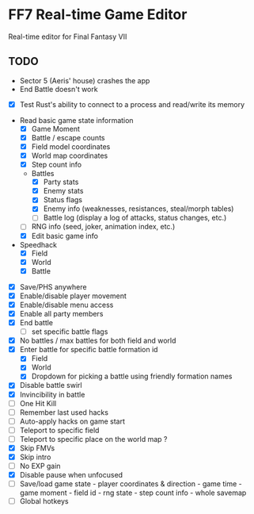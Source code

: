 # FF7 Real-time Game Editor

Real-time editor for Final Fantasy VII

## TODO

* Sector 5 (Aeris' house) crashes the app
* End Battle doesn't work

* [x] Test Rust's ability to connect to a process and read/write its memory
* Read basic game state information
  * [x] Game Moment
  * [x] Battle / escape counts
  * [x] Field model coordinates
  * [x] World map coordinates
  * [x] Step count info
  * Battles
    * [x] Party stats
    * [x] Enemy stats
    * [x] Status flags
    * [x] Enemy info (weaknesses, resistances, steal/morph tables)
    * [ ] Battle log (display a log of attacks, status changes, etc.)
  * [ ] RNG info (seed, joker, animation index, etc.)
  * [x] Edit basic game info
* Speedhack
  * [x] Field
  * [x] World
  * [x] Battle
* [x] Save/PHS anywhere
* [x] Enable/disable player movement
* [x] Enable/disable menu access
* [x] Enable all party members
* [x] End battle 
  * [ ] set specific battle flags
* [x] No battles / max battles for both field and world
* [x] Enter battle for specific battle formation id
  * [x] Field
  * [x] World
  * [x] Dropdown for picking a battle using friendly formation names
* [x] Disable battle swirl
* [x] Invincibility in battle
* [ ] One Hit Kill
* [ ] Remember last used hacks
* [ ] Auto-apply hacks on game start
* [ ] Teleport to specific field
* [ ] Teleport to specific place on the world map ?
* [x] Skip FMVs
* [x] Skip intro
* [ ] No EXP gain
* [x] Disable pause when unfocused
* [ ] Save/load game state
        - player coordinates & direction
        - game time
        - game moment
        - field id
        - rng state
        - step count info
        - whole savemap
* [ ] Global hotkeys